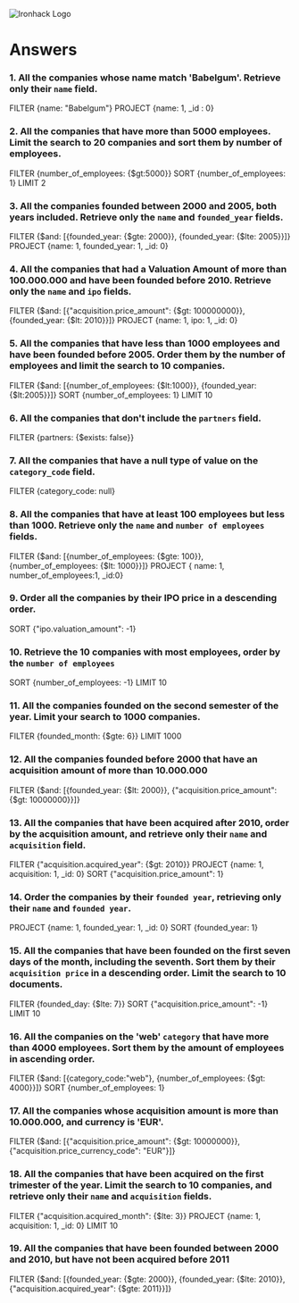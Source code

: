 ![Ironhack Logo](https://i.imgur.com/1QgrNNw.png)

# Answers

### 1. All the companies whose name match 'Babelgum'. Retrieve only their `name` field.

FILTER {name: "Babelgum"}
PROJECT {name: 1, _id : 0}

### 2. All the companies that have more than 5000 employees. Limit the search to 20 companies and sort them by **number of employees**.

FILTER {number_of_employees: {$gt:5000}}
SORT {number_of_employees: 1}
LIMIT 2

### 3. All the companies founded between 2000 and 2005, both years included. Retrieve only the `name` and `founded_year` fields.

FILTER {$and: [{founded_year: {$gte: 2000}}, {founded_year: {$lte: 2005}}]}
PROJECT {name: 1, founded_year: 1, _id: 0} 

### 4. All the companies that had a Valuation Amount of more than 100.000.000 and have been founded before 2010. Retrieve only the `name` and `ipo` fields.

FILTER {$and: [{"acquisition.price_amount": {$gt: 100000000}}, {founded_year: {$lt: 2010}}]}
PROJECT {name: 1, ipo: 1, _id: 0} 

### 5. All the companies that have less than 1000 employees and have been founded before 2005. Order them by the number of employees and limit the search to 10 companies.

FILTER {$and: [{number_of_employees: {$lt:1000}}, {founded_year: {$lt:2005}}]}
SORT {number_of_employees: 1}
LIMIT 10

### 6. All the companies that don't include the `partners` field.

FILTER {partners: {$exists: false}}

### 7. All the companies that have a null type of value on the `category_code` field.

FILTER {category_code: null}

### 8. All the companies that have at least 100 employees but less than 1000. Retrieve only the `name` and `number of employees` fields.

FILTER {$and: [{number_of_employees: {$gte: 100}}, {number_of_employees: {$lt: 1000}}]}
PROJECT  { name: 1, number_of_employees:1, _id:0}

### 9. Order all the companies by their IPO price in a descending order.

SORT {"ipo.valuation_amount": -1}

### 10. Retrieve the 10 companies with most employees, order by the `number of employees`

SORT {number_of_employees: -1}
LIMIT 10

### 11. All the companies founded on the second semester of the year. Limit your search to 1000 companies.

FILTER {founded_month: {$gte: 6}}
LIMIT 1000

### 12. All the companies founded before 2000 that have an acquisition amount of more than 10.000.000

FILTER {$and: [{founded_year: {$lt: 2000}}, {"acquisition.price_amount": {$gt: 10000000}}]}


### 13. All the companies that have been acquired after 2010, order by the acquisition amount, and retrieve only their `name` and `acquisition` field.

FILTER {"acquisition.acquired_year": {$gt: 2010}}
PROJECT {name: 1, acquisition: 1, _id: 0}
SORT {"acquisition.price_amount": 1}

### 14. Order the companies by their `founded year`, retrieving only their `name` and `founded year`.

PROJECT {name: 1, founded_year: 1, _id: 0}
SORT {founded_year: 1}

### 15. All the companies that have been founded on the first seven days of the month, including the seventh. Sort them by their `acquisition price` in a descending order. Limit the search to 10 documents.

FILTER {founded_day: {$lte: 7}}
SORT {"acquisition.price_amount": -1}
LIMIT 10

### 16. All the companies on the 'web' `category` that have more than 4000 employees. Sort them by the amount of employees in ascending order.

FILTER {$and: [{category_code:"web"}, {number_of_employees: {$gt: 4000}}]}
SORT {number_of_employees: 1}

### 17. All the companies whose acquisition amount is more than 10.000.000, and currency is 'EUR'.

FILTER {$and: [{"acquisition.price_amount": {$gt: 10000000}}, {"acquisition.price_currency_code": "EUR"}]}

### 18. All the companies that have been acquired on the first trimester of the year. Limit the search to 10 companies, and retrieve only their `name` and `acquisition` fields.

FILTER {"acquisition.acquired_month": {$lte: 3}}
PROJECT {name: 1, acquisition: 1, _id: 0}
LIMIT 10

### 19. All the companies that have been founded between 2000 and 2010, but have not been acquired before 2011

FILTER {$and: [{founded_year: {$gte: 2000}}, {founded_year: {$lte: 2010}}, {"acquisition.acquired_year": {$gte: 2011}}]}

